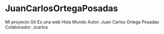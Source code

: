 # JuanCarlosOrtegaPosadas
Mi proyecto Git
Es una web Hola Mundo
Autor: Juan Carlos Ortega Posadas
Colaborador: Jcarlos